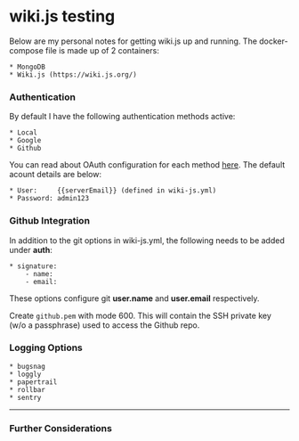 # wiki.js testing

Below are my personal notes for getting wiki.js up and running. The docker-compose file is made up of 2 containers:

    * MongoDB
    * Wiki.js (https://wiki.js.org/)

### Authentication
By default I have the following authentication methods active:

    * Local
    * Google
    * Github

You can read about OAuth configuration for each method [here](https://docs.requarks.io/wiki/install/authentication). The default acount details are below:

    * User:     {{serverEmail}} (defined in wiki-js.yml)
    * Password: admin123

### Github Integration
In addition to the git options in wiki-js.yml, the following needs to be added under **auth**:

    * signature:
        - name:
        - email:

These options configure git **user.name** and **user.email** respectively. 

Create `github.pem` with mode 600. This will contain the SSH private key (w/o a passphrase) used to access the Github repo.

### Logging Options

    * bugsnag
    * loggly
    * papertrail
    * rollbar
    * sentry

---
### Further Considerations
